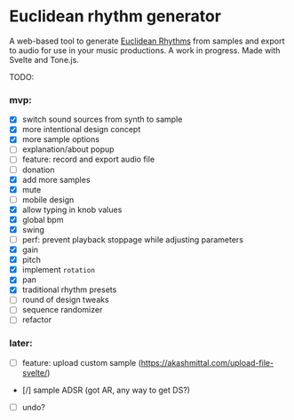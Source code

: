 # Euclidean rhythm generator

A web-based tool to generate [Euclidean
Rhythms](https://en.wikipedia.org/wiki/Euclidean_rhythm) from samples and export
to audio for use in your music productions. A work in progress. Made with
Svelte and Tone.js.

TODO:

### mvp:

- [X] switch sound sources from synth to sample
- [X] more intentional design concept
- [X] more sample options
- [ ] explanation/about popup
- [ ] feature: record and export audio file
- [ ] donation
- [X] add more samples
- [X] mute
- [ ] mobile design
- [X] allow typing in knob values
- [X] global bpm
- [X] swing
- [ ] perf: prevent playback stoppage while adjusting parameters
- [X] gain
- [X] pitch
- [X] implement `rotation`
- [X] pan
- [X] traditional rhythm presets
- [ ] round of design tweaks
- [ ] sequence randomizer
- [ ] refactor

### later:

- [ ] feature: upload custom sample (https://akashmittal.com/upload-file-svelte/)
- [/] sample ADSR (got AR, any way to get DS?)
- [ ] undo?

